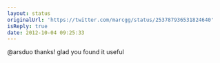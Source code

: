 ```yaml
---
layout: status
originalUrl: 'https://twitter.com/marcgg/status/253787936531824640'
isReply: true
date: 2012-10-04 09:25:33
---
```


@arsduo thanks! glad you found it useful
